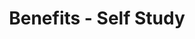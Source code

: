 ---
title: Benefits - Self Study

components:
- component_name: tabBar
  tabBarItems:
  - img_src: "assets/img/random-img3.svg"
    label: Educators
    url: benefits-educators

  - img_src: "assets/img/hero-test.svg"
    label: Self-study

- component_name: hero
  supertitle: Benefits for Self Study
  title: A better way to practice and assess
  img_src: "assets/img/hero/benefits-hero.svg"

- component_name: preFooter
---